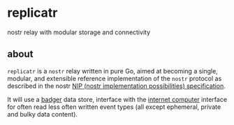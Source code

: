 # replicatr

nostr relay with modular storage and connectivity

## about

`replicatr` is a `nostr` relay written in pure Go, aimed at becoming a single,
modular, and extensible reference implementation of the `nostr` protocol as
described in the
nostr [NIP (nostr implementation possibilities) specification](https://github.com/nostr-protocol/nips).

It will use a [badger](https://github.com/dgraph-io/badger)
data store, interface with
the [internet computer](https://internetcomputer.org/) interface for often read less often written event types (all except ephemeral, private and bulky data content).
